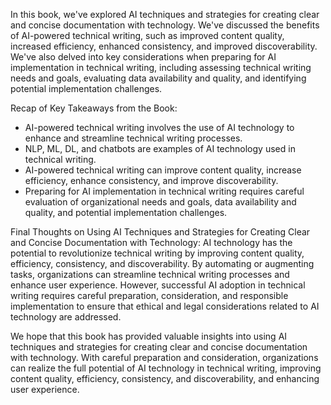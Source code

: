 
In this book, we've explored AI techniques and strategies for creating clear and concise documentation with technology. We've discussed the benefits of AI-powered technical writing, such as improved content quality, increased efficiency, enhanced consistency, and improved discoverability. We've also delved into key considerations when preparing for AI implementation in technical writing, including assessing technical writing needs and goals, evaluating data availability and quality, and identifying potential implementation challenges.

Recap of Key Takeaways from the Book:

* AI-powered technical writing involves the use of AI technology to enhance and streamline technical writing processes.
* NLP, ML, DL, and chatbots are examples of AI technology used in technical writing.
* AI-powered technical writing can improve content quality, increase efficiency, enhance consistency, and improve discoverability.
* Preparing for AI implementation in technical writing requires careful evaluation of organizational needs and goals, data availability and quality, and potential implementation challenges.

Final Thoughts on Using AI Techniques and Strategies for Creating Clear and Concise Documentation with Technology: AI technology has the potential to revolutionize technical writing by improving content quality, efficiency, consistency, and discoverability. By automating or augmenting tasks, organizations can streamline technical writing processes and enhance user experience. However, successful AI adoption in technical writing requires careful preparation, consideration, and responsible implementation to ensure that ethical and legal considerations related to AI technology are addressed.

We hope that this book has provided valuable insights into using AI techniques and strategies for creating clear and concise documentation with technology. With careful preparation and consideration, organizations can realize the full potential of AI technology in technical writing, improving content quality, efficiency, consistency, and discoverability, and enhancing user experience.